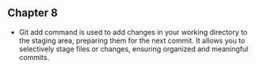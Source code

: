 ## Chapter 8

- Git add command is used to add changes in your working directory to the staging area, preparing them for the next commit. It allows you to selectively stage files or changes, ensuring organized and meaningful commits.